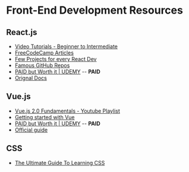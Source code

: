 # Front-End Development Resources

## React.js
 - [Video Tutorials - Beginner to Intermediate](https://www.youtube.com/watch?v=JPT3bFIwJYA&list=PL55RiY5tL51oyA8euSROLjMFZbXaV7skS)
 - [FreeCodeCamp Articles](https://medium.freecodecamp.org/search?q=react)
 - [Few Projects for every React Dev](https://daveceddia.com/react-practice-projects/)
 - [Famous GitHub Repos](https://medium.mybridge.co/react-js-open-source-for-the-past-year-2018-a7c553902010)
 - [PAID but Worth it | UDEMY](https://www.udemy.com/react-the-complete-guide-incl-redux/) -- **PAID**
 - [Orignal Docs](https://reactjs.org/docs/hello-world.html)
  
## Vue.js
 - [Vue.js 2.0 Fundamentals - Youtube Playlist](https://www.youtube.com/playlist?list=PLwAKR305CRO_1yAao-8aZiQnBqJeyng4O)
 - [Getting started with Vue](https://sabe.io/tutorials/getting-started-with-vue-js)
 - [PAID but Worth it | UDEMY](https://www.udemy.com/course/vuejs-2-the-complete-guide/) -- **PAID**
 - [Official guide](https://vuejs.org/v2/guide/)
  
## CSS
 - [The Ultimate Guide To Learning CSS](https://zendev.com/ultimate-guide-to-learning-css.html)
